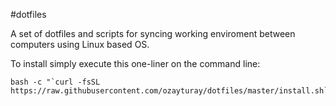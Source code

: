 #dotfiles

A set of dotfiles and scripts for syncing working enviroment between computers using Linux based OS.


To install simply execute this one-liner on the command line:

```
bash -c "`curl -fsSL https://raw.githubusercontent.com/ozayturay/dotfiles/master/install.sh`"

